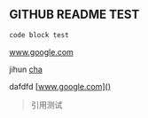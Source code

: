 
## GITHUB README TEST

```markdown
code block test
```

[name]: www.youtube.com	"title"

www.google.com

jihun [cha](www.google.com)

dafdfd [www.google.com]()

> 引用测试
>



